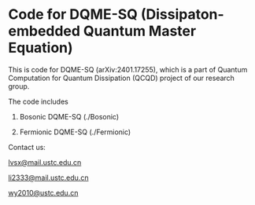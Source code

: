 # Code for DQME-SQ (Dissipaton-embedded Quantum Master Equation)

This is code for DQME-SQ (arXiv:2401.17255), which is a part of 
Quantum Computation for Quantum Dissipation (QCQD) project of our research group.

The code includes

1. Bosonic DQME-SQ (./Bosonic)

2. Fermionic DQME-SQ (./Fermionic)


Contact us:

lvsx@mail.ustc.edu.cn

li2333@mail.ustc.edu.cn

wy2010@ustc.edu.cn